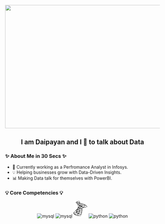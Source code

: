 <p align="center">
 <img  width="700" height="400"src="https://github.com/AnalystDaipayan/AnalystDaipayan/blob/main/Daipayan_Gif.gif">
</p>

<h2 align="center">I am Daipayan and I 💖 to talk about Data</h2>


### ✨ About Me in 30 Secs ✨

- 💼 Currently working as a Perfromance Analyst in Infosys.
- 💡 Helping businesses grow with Data-Driven Insights.
- 📊 Making Data talk for themselves with PowerBI.


### 💡 Core Competencies 💡

<p align="center">
      <img src="https://www.vectorlogo.zone/logos/mysql/mysql-icon.svg" alt="mysql" width="45" height="55"/>
      <img src="https://www.vectorlogo.zone/logos/microsoft_powerbi/microsoft_powerbi-icon.svg" alt="mysql" width="45" height="55"/>
      <img src="https://github.com/fizzed/font-mfizz/blob/master/src/svg/mssql.svg" alt="mysql" width="45" height="55"/>
      <img src="https://www.vectorlogo.zone/logos/python/python-icon.svg" alt="python" width="55" height="55"/>
      <img src="https://github.com/detain/svg-logos/blob/master/svg/excel-4.svg" alt="python" width="55" height="55"/>
      
      
     
</p>

